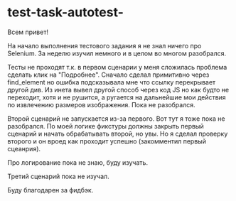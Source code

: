 # test-task-autotest-

Всем привет!

На начало выполнения тестового задания я не знал ничего про Selenium.
За неделю изучил немного и в целом во многом разобрался.

Тесты не проходят т.к. в первом сценарии у меня сложилась проблема сделать клик на "Подробнее". Сначало сделал примитивно через find_element но ошибка подсказывала мне что ссылку перекрывает другой див. Из инета вывел другой способ через код JS но как будто не переходит, хотя и не рушится, а ругается на дальнейшие мои действия по извлечению размеров изображения. Пока не разобрался.

Второй сценарий не запускается из-за первого. Вот тут я тоже пока не разобрался. По моей логике фикстуры должны закрыть первый сценарий и начать обрабатывать второй, но увы. 
Но я сделал проверку второго и он вроед как проходит успешно (закомментил первый сцеанрия).

Про логирование пока не знаю, буду изучать. 

Третий сценарий пока не изучал.

Буду благодарен за фидбэк.